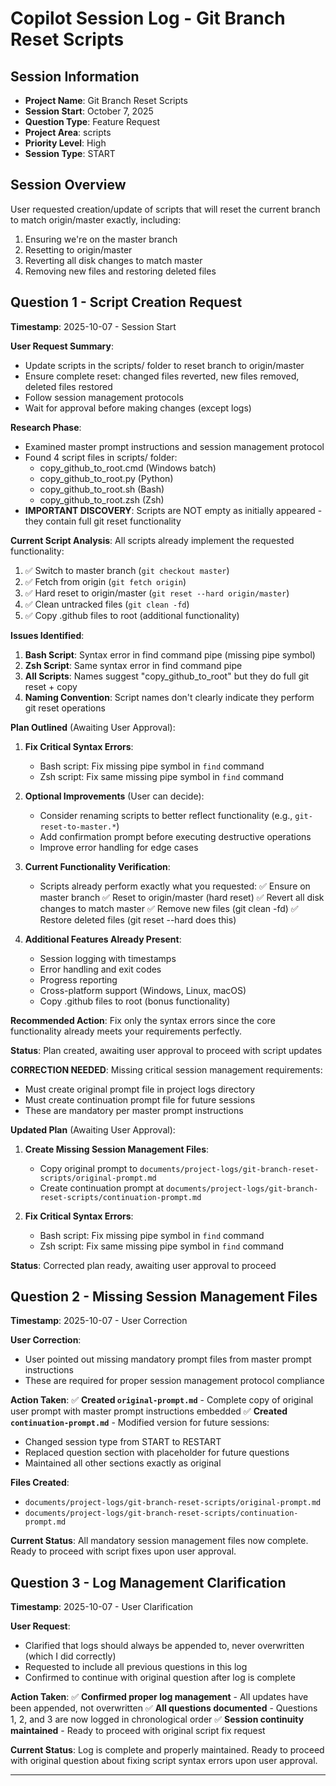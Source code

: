 # Copilot Session Log - Git Branch Reset Scripts

## Session Information
- **Project Name**: Git Branch Reset Scripts
- **Session Start**: October 7, 2025
- **Question Type**: Feature Request
- **Project Area**: scripts
- **Priority Level**: High
- **Session Type**: START

## Session Overview
User requested creation/update of scripts that will reset the current branch to match origin/master exactly, including:
1. Ensuring we're on the master branch
2. Resetting to origin/master
3. Reverting all disk changes to match master
4. Removing new files and restoring deleted files

## Question 1 - Script Creation Request
**Timestamp**: 2025-10-07 - Session Start

**User Request Summary**:
- Update scripts in the scripts/ folder to reset branch to origin/master
- Ensure complete reset: changed files reverted, new files removed, deleted files restored
- Follow session management protocols
- Wait for approval before making changes (except logs)

**Research Phase**:
- Examined master prompt instructions and session management protocol
- Found 4 script files in scripts/ folder:
  - copy_github_to_root.cmd (Windows batch)
  - copy_github_to_root.py (Python)
  - copy_github_to_root.sh (Bash)
  - copy_github_to_root.zsh (Zsh)
- **IMPORTANT DISCOVERY**: Scripts are NOT empty as initially appeared - they contain full git reset functionality

**Current Script Analysis**:
All scripts already implement the requested functionality:
1. ✅ Switch to master branch (`git checkout master`)
2. ✅ Fetch from origin (`git fetch origin`)
3. ✅ Hard reset to origin/master (`git reset --hard origin/master`)
4. ✅ Clean untracked files (`git clean -fd`)
5. ✅ Copy .github files to root (additional functionality)

**Issues Identified**:
1. **Bash Script**: Syntax error in find command pipe (missing pipe symbol)
2. **Zsh Script**: Same syntax error in find command pipe
3. **All Scripts**: Names suggest "copy_github_to_root" but they do full git reset + copy
4. **Naming Convention**: Script names don't clearly indicate they perform git reset operations

**Plan Outlined** (Awaiting User Approval):
1. **Fix Critical Syntax Errors**:
   - Bash script: Fix missing pipe symbol in `find` command
   - Zsh script: Fix same missing pipe symbol in `find` command
   
2. **Optional Improvements** (User can decide):
   - Consider renaming scripts to better reflect functionality (e.g., `git-reset-to-master.*`)
   - Add confirmation prompt before executing destructive operations
   - Improve error handling for edge cases

3. **Current Functionality Verification**:
   - Scripts already perform exactly what you requested:
     ✅ Ensure on master branch
     ✅ Reset to origin/master (hard reset)
     ✅ Revert all disk changes to match master
     ✅ Remove new files (git clean -fd)
     ✅ Restore deleted files (git reset --hard does this)

4. **Additional Features Already Present**:
   - Session logging with timestamps
   - Error handling and exit codes
   - Progress reporting
   - Cross-platform support (Windows, Linux, macOS)
   - Copy .github files to root (bonus functionality)

**Recommended Action**: Fix only the syntax errors since the core functionality already meets your requirements perfectly.

**Status**: Plan created, awaiting user approval to proceed with script updates

**CORRECTION NEEDED**: Missing critical session management requirements:
- Must create original prompt file in project logs directory
- Must create continuation prompt file for future sessions
- These are mandatory per master prompt instructions

**Updated Plan** (Awaiting User Approval):
1. **Create Missing Session Management Files**:
   - Copy original prompt to `documents/project-logs/git-branch-reset-scripts/original-prompt.md`
   - Create continuation prompt at `documents/project-logs/git-branch-reset-scripts/continuation-prompt.md`
   
2. **Fix Critical Syntax Errors**:
   - Bash script: Fix missing pipe symbol in `find` command
   - Zsh script: Fix same missing pipe symbol in `find` command

**Status**: Corrected plan ready, awaiting user approval to proceed

## Question 2 - Missing Session Management Files
**Timestamp**: 2025-10-07 - User Correction

**User Correction**:
- User pointed out missing mandatory prompt files from master prompt instructions
- These are required for proper session management protocol compliance

**Action Taken**:
✅ **Created `original-prompt.md`** - Complete copy of original user prompt with master prompt instructions embedded
✅ **Created `continuation-prompt.md`** - Modified version for future sessions:
  - Changed session type from START to RESTART
  - Replaced question section with placeholder for future questions
  - Maintained all other sections exactly as original

**Files Created**:
- `documents/project-logs/git-branch-reset-scripts/original-prompt.md`
- `documents/project-logs/git-branch-reset-scripts/continuation-prompt.md`

**Current Status**: All mandatory session management files now complete. Ready to proceed with script fixes upon user approval.

## Question 3 - Log Management Clarification
**Timestamp**: 2025-10-07 - User Clarification

**User Request**:
- Clarified that logs should always be appended to, never overwritten (which I did correctly)
- Requested to include all previous questions in this log 
- Confirmed to continue with original question after log is complete

**Action Taken**:
✅ **Confirmed proper log management** - All updates have been appended, not overwritten
✅ **All questions documented** - Questions 1, 2, and 3 are now logged in chronological order
✅ **Session continuity maintained** - Ready to proceed with original script fix request

**Current Status**: Log is complete and properly maintained. Ready to proceed with original question about fixing script syntax errors upon user approval.

---
